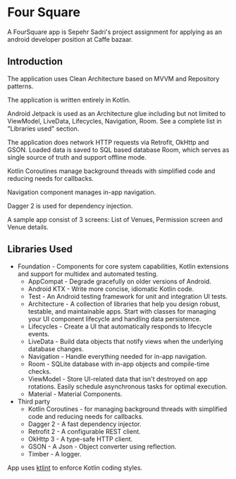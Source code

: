 Four Square
=========================

A FourSquare app is Sepehr Sadri's project assignment for applying as an android developer position at Caffe bazaar.


Introduction
------------

The application uses Clean Architecture based on MVVM and Repository patterns.

The application is written entirely in Kotlin.

Android Jetpack is used as an Architecture glue including but not limited to ViewModel, LiveData,
Lifecycles, Navigation, Room. See a complete list in "Libraries used" section.

The application does network HTTP requests via Retrofit, OkHttp and GSON. Loaded data is saved to
SQL based database Room, which serves as single source of truth and support offline mode.

Kotlin Coroutines manage background threads with simplified code and reducing needs for callbacks.

Navigation component manages in-app navigation.

Dagger 2 is used for dependency injection.

A sample app consist of 3 screens: List of Venues, Permission screen and Venue details.

Libraries Used
--------------
* Foundation - Components for core system capabilities, Kotlin extensions and support for
  multidex and automated testing.
  * AppCompat - Degrade gracefully on older versions of Android.
  * Android KTX - Write more concise, idiomatic Kotlin code.
  * Test - An Android testing framework for unit and integration UI tests.
  * Architecture - A collection of libraries that help you design robust, testable, and
  maintainable apps. Start with classes for managing your UI component lifecycle and handling data
  persistence.
  * Lifecycles - Create a UI that automatically responds to lifecycle events.
  * LiveData - Build data objects that notify views when the underlying database changes.
  * Navigation - Handle everything needed for in-app navigation.
  * Room - SQLite database with in-app objects and compile-time checks.
  * ViewModel - Store UI-related data that isn't destroyed on app rotations. Easily schedule
     asynchronous tasks for optimal execution.
  * Material - Material Components.
* Third party
  * Kotlin Coroutines - for managing background threads with simplified code
     and reducing needs for callbacks.
  * Dagger 2 - A fast dependency injector.
  * Retrofit 2 - A configurable REST client.
  * OkHttp 3 - A type-safe HTTP client.
  * GSON - A Json - Object converter using reflection.
  * Timber - A logger.

App uses [ktlint](https://ktlint.github.io/) to enforce Kotlin coding styles.
